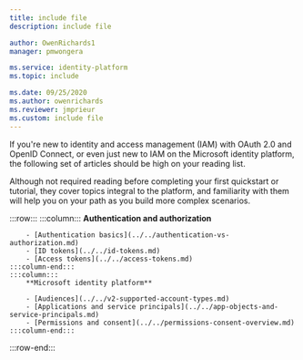 ```yaml
---
title: include file
description: include file

author: OwenRichards1
manager: pmwongera

ms.service: identity-platform
ms.topic: include

ms.date: 09/25/2020
ms.author: owenrichards
ms.reviewer: jmprieur
ms.custom: include file
---
```


If you're new to identity and access management (IAM) with OAuth 2.0 and OpenID Connect, or even just new to IAM on the Microsoft identity platform, the following set of articles should be high on your reading list.

Although not required reading before completing your first quickstart or tutorial, they cover topics integral to the platform, and familiarity with them will help you on your path as you build more complex scenarios.

:::row:::
    :::column:::
        **Authentication and authorization**

        - [Authentication basics](../../authentication-vs-authorization.md)
        - [ID tokens](../../id-tokens.md)
        - [Access tokens](../../access-tokens.md)
    :::column-end:::
    :::column:::
        **Microsoft identity platform**

        - [Audiences](../../v2-supported-account-types.md)
        - [Applications and service principals](../../app-objects-and-service-principals.md)
        - [Permissions and consent](../../permissions-consent-overview.md)
    :::column-end:::
:::row-end:::
